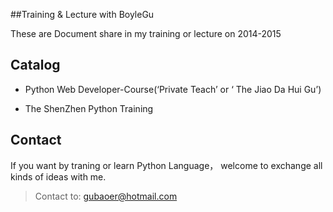 ##Training & Lecture with BoyleGu

These are Document share in my training or lecture on 2014-2015

## Catalog

- Python Web Developer-Course(‘Private Teach’ or ‘ The Jiao Da Hui Gu’)

- The ShenZhen Python Training 

## Contact

If you want by traning or learn Python Language， welcome to exchange all kinds of ideas with me.

> Contact to: gubaoer@hotmail.com
